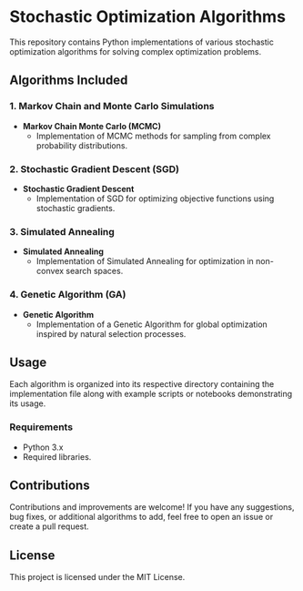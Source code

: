 # Stochastic Optimization Algorithms

This repository contains Python implementations of various stochastic optimization algorithms for solving complex optimization problems.

## Algorithms Included

### 1. Markov Chain and Monte Carlo Simulations
- **Markov Chain Monte Carlo (MCMC)**
    - Implementation of MCMC methods for sampling from complex probability distributions.

### 2. Stochastic Gradient Descent (SGD)
- **Stochastic Gradient Descent**
    - Implementation of SGD for optimizing objective functions using stochastic gradients.

### 3. Simulated Annealing
- **Simulated Annealing**
    - Implementation of Simulated Annealing for optimization in non-convex search spaces.

### 4. Genetic Algorithm (GA)
- **Genetic Algorithm**
    - Implementation of a Genetic Algorithm for global optimization inspired by natural selection processes.

## Usage
Each algorithm is organized into its respective directory containing the implementation file along with example scripts or notebooks demonstrating its usage.

### Requirements
- Python 3.x
- Required libraries.

## Contributions
Contributions and improvements are welcome! If you have any suggestions, bug fixes, or additional algorithms to add, feel free to open an issue or create a pull request.

## License
This project is licensed under the MIT License.
